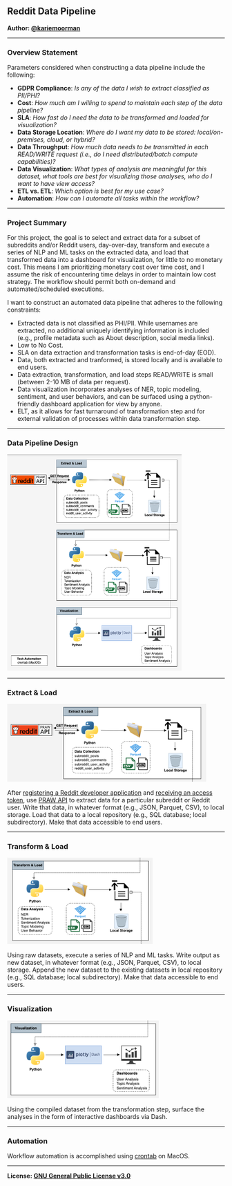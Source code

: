 ## Reddit Data Pipeline

<b>Author: [@kariemoorman](https://github.com/kariemoorman)</b>

--- 
### Overview Statement

Parameters considered when constructing a data pipeline include the following: 
- <b>GDPR Compliance</b>: <i>Is any of the data I wish to extract classified as PII/PHI? </i>
- <b>Cost</b>: <i>How much am I willing to spend to maintain each step of the data pipeline? </i>
- <b>SLA</b>: <i>How fast do I need the data to be transformed and loaded for visualization? </i>
- <b>Data Storage Location</b>: <i>Where do I want my data to be stored: local/on-premises, cloud, or hybrid? </i>
- <b>Data Throughput</b>: <i>How much data needs to be transmitted in each READ/WRITE request (i.e., do I need distributed/batch compute capabilities)? </i>
- <b>Data Visualization</b>: <i>What types of analysis are meaningful for this dataset, what tools are best for visualizing those analyses, who do I want to have view access? </i>
- <b>ETL vs. ETL</b>: <i>Which option is best for my use case? </i>
- <b>Automation</b>: <i>How can I automate all tasks within the workflow? </i>

---
### Project Summary

For this project, the goal is to select and extract data for a subset of subreddits and/or Reddit users, day-over-day, 
transform and execute a series of NLP and ML tasks on the extracted data, and load that transformed data into a dashboard for visualization, for little to no monetary cost. This means I am prioritizing monetary cost over time cost, and I assume the risk of encountering time delays in order to maintain low cost strategy. The workflow should permit both on-demand and automated/scheduled executions.

I want to construct an automated data pipeline that adheres to the following constraints:
- Extracted data is not classified as PHI/PII. While usernames are extracted, no additional uniquely identifying information is included (e.g., profile metadata such as About description, social media links).
- Low to No Cost.
- SLA on data extraction and transformation tasks is end-of-day (EOD).
- Data, both extracted and tranformed, is stored locally and is available to end users. 
- Data extraction, transformation, and load steps READ/WRITE is small (between 2-10 MB of data per request).
- Data visualization incorporates analyses of NER, topic modeling, sentiment, and user behaviors, and can be surfaced using a python-friendly dashboard application for view by anyone.
- ELT, as it allows for fast turnaround of transformation step and for external validation of processes within data transformation step.



---
### Data Pipeline Design
<img src="https://github.com/kariemoorman/didactic-diy/blob/main/reddit/__data_pipeline/images/data_pipelines-reddit_local_pipeline.drawio.png" height="500"/>


---
### Extract & Load 

<img src="https://github.com/kariemoorman/didactic-diy/blob/main/reddit/__data_pipeline/images/reddit_local_datapipline-extract.png" height="180" />

After [registering a Reddit developer application](https://www.reddit.com/prefs/apps/) and [receiving an access token](https://praw.readthedocs.io/en/stable/getting_started/authentication.html), use [PRAW API](https://praw.readthedocs.io/en/stable/index.html) to extract data for a particular subreddit or Reddit user.
Write that data, in whatever format (e.g., JSON, Parquet, CSV), to local storage. Load that data to a local repository (e.g., SQL database; local subdirectory). Make that data accessible to end users. 


---
### Transform & Load 

<img src="https://github.com/kariemoorman/didactic-diy/blob/main/reddit/__data_pipeline/images/reddit_local_datapipline-transform.png" height="200" />
</p>
Using raw datasets, execute a series of NLP and ML tasks. Write output as new dataset, in whatever format (e.g., JSON, Parquet, CSV), to local storage. Append the new dataset to the existing datasets in local repository (e.g., SQL database; local subdirectory). Make that data accessible to end users. 

---
### Visualization 
  
<img src="https://github.com/kariemoorman/didactic-diy/blob/main/reddit/__data_pipeline/images/reddit_local_datapipline-visualize.png" height="180" src="image"/>

Using the compiled dataset from the transformation step, surface the analyses in the form of interactive dashboards via Dash. 


---
### Automation 

Workflow automation is accomplished using [crontab](https://www.geekbitzone.com/posts/macos/crontab/macos-schedule-tasks-with-crontab/) on MacOS.

--- 
<b>License: [GNU General Public License v3.0](https://choosealicense.com/licenses/gpl-3.0/)</b>
